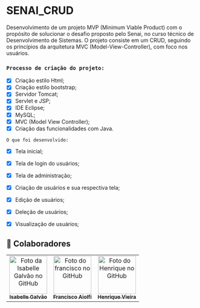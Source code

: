 # SENAI_CRUD

Desenvolvimento de um projeto MVP (Minimum Viable Product) com o propósito de solucionar o desafio proposto pelo Senai, no curso técnico de Desenvolvimento de Sistemas. O projeto consiste em um CRUD, seguindo os princípios da arquitetura MVC (Model-View-Controller), com foco nos usuários.

### `Processo de criação do projeto:`

- [x] Criação estilo Html;
- [x] Criação estilo bootstrap;
- [x] Servidor Tomcat;
- [x] Servlet e JSP;
- [x] IDE Eclipse;
- [x] MySQL;
- [x] MVC (Model View Controller);
- [x] Criação das funcionalidades com Java.

 `O que foi desenvolvido:`

- [x] Tela inicial;
- [x] Tela de login do usuários;
- [x] Tela de administração; 
- [x] Criação de usuários e sua respectiva tela; 
- [x] Edição de usuários;
- [x] Deleção de usuários;
- [x] Visualização de usuários;
      
  
## 🤝 Colaboradores

<table>
  <tr>
    <td align="Center">
      <a href="#">
        <img src="https://avatars.githubusercontent.com/u/102769431?v=4" width="100px;" alt="Foto da Isabelle Galvão no GitHub"/><br>
        <sub>
          <b>Isabelle Galvão</b>
        </sub>
      </a>
    </td>
   <td align="Center">
      <a href="#">
        <img src="https://avatars.githubusercontent.com/u/67024427?v=4" width="100px;" alt="Foto do francisco no GitHub"/><br>
        <sub>
          <b>Francisco Aiolfi</b>
        </sub>
      </a>
    </td>
  <td align="Center">
      <a href="#">
        <img src="https://avatars.githubusercontent.com/u/141380505?v=4" width="100px;" alt="Foto do Henrique no GitHub"/><br>
        <sub>
          <b>Henrique Vieira</b>
        </sub>
      </a>
    </td>
      </tr>
  </tr>
</table>
